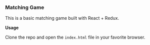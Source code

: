 ### Matching Game

This is a basic matching game built with React + Redux.

**Usage**

Clone the repo and open the <code>index.html</code> file in your favorite browser.

